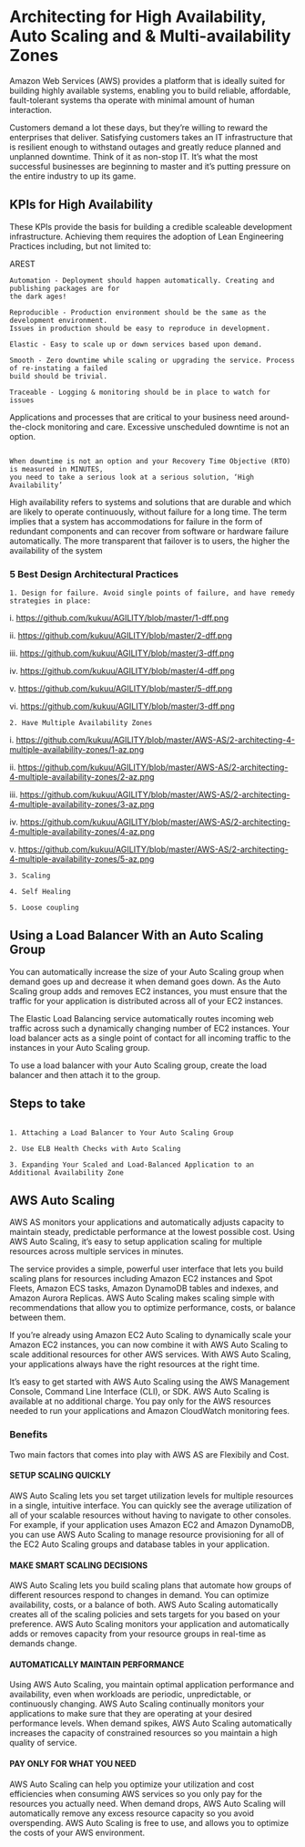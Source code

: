 

# Architecting for High Availability, Auto Scaling and  & Multi-availability Zones

Amazon Web Services (AWS) provides a platform that is ideally suited for building highly available systems, enabling you to build reliable, affordable, fault-tolerant systems tha operate with minimal amount of human interaction.


Customers demand a lot these days, but they’re willing to reward the enterprises that deliver. Satisfying customers takes an IT infrastructure that is resilient enough to withstand outages and greatly reduce planned and unplanned downtime. Think of it as non-stop IT. It’s what the most successful businesses are beginning to master and it’s putting pressure on the entire industry to up its game.
 
 ## KPIs for High Availability
 
These KPIs provide the basis for building a credible scaleable development infrastructure. Achieving them requires the adoption of Lean Engineering Practices including, but not limited to:
 
 AREST
 
 ```
Automation - Deployment should happen automatically. Creating and publishing packages are for 
the dark ages!

Reproducible - Production environment should be the same as the development environment. 
Issues in production should be easy to reproduce in development. 

Elastic - Easy to scale up or down services based upon demand.

Smooth - Zero downtime while scaling or upgrading the service. Process of re-instating a failed
build should be trivial.

Traceable - Logging & monitoring should be in place to watch for issues
```

Applications and processes that are critical to your business need around-the-clock monitoring and care. Excessive unscheduled downtime is not an option. 

```

When downtime is not an option and your Recovery Time Objective (RTO) is measured in MINUTES,
you need to take a serious look at a serious solution, ‘High Availability’

```

High availability refers to systems and solutions that are durable and which are likely to operate continuously, without failure for a long time. The term implies that a system has accommodations for failure in the form of redundant components and can recover from software or hardware failure automatically. The more transparent that failover is to users, the higher the availability of the system

### 5 Best Design Architectural Practices 

```
1. Design for failure. Avoid single points of failure, and have remedy strategies in place:
```

i. https://github.com/kukuu/AGILITY/blob/master/1-dff.png 

ii. https://github.com/kukuu/AGILITY/blob/master/2-dff.png

iii. https://github.com/kukuu/AGILITY/blob/master/3-dff.png

iv. https://github.com/kukuu/AGILITY/blob/master/4-dff.png

v. https://github.com/kukuu/AGILITY/blob/master/5-dff.png

vi. https://github.com/kukuu/AGILITY/blob/master/3-dff.png

```
2. Have Multiple Availability Zones
```
i. https://github.com/kukuu/AGILITY/blob/master/AWS-AS/2-architecting-4-multiple-availability-zones/1-az.png 

ii. https://github.com/kukuu/AGILITY/blob/master/AWS-AS/2-architecting-4-multiple-availability-zones/2-az.png

iii. https://github.com/kukuu/AGILITY/blob/master/AWS-AS/2-architecting-4-multiple-availability-zones/3-az.png

iv. https://github.com/kukuu/AGILITY/blob/master/AWS-AS/2-architecting-4-multiple-availability-zones/4-az.png

 v. https://github.com/kukuu/AGILITY/blob/master/AWS-AS/2-architecting-4-multiple-availability-zones/5-az.png

```
3. Scaling

```
```
4. Self Healing 

```

```
5. Loose coupling

```



## Using a Load Balancer With an Auto Scaling Group

You can automatically increase the size of your Auto Scaling group when demand goes up and decrease it when demand goes down. As the Auto Scaling group adds and removes EC2 instances, you must ensure that the traffic for your application is distributed across all of your EC2 instances. 

The Elastic Load Balancing service automatically routes incoming web traffic across such a dynamically changing number of EC2 instances. Your load balancer acts as a single point of contact for all incoming traffic to the instances in your Auto Scaling group. 

To use a load balancer with your Auto Scaling group, create the load balancer and then attach it to the group.

## Steps to take

```

1. Attaching a Load Balancer to Your Auto Scaling Group

2. Use ELB Health Checks with Auto Scaling

3. Expanding Your Scaled and Load-Balanced Application to an Additional Availability Zone

```

## AWS Auto Scaling 

AWS AS monitors your applications and automatically adjusts capacity to maintain steady, predictable performance at the lowest possible cost. Using AWS Auto Scaling, it’s easy to setup application scaling for multiple resources across multiple services in minutes.

The service provides a simple, powerful user interface that lets you build scaling plans for resources including Amazon EC2 instances and Spot Fleets, Amazon ECS tasks, Amazon DynamoDB tables and indexes, and Amazon Aurora Replicas. AWS Auto Scaling makes scaling simple with recommendations that allow you to optimize performance, costs, or balance between them. 

If you’re already using Amazon EC2 Auto Scaling to dynamically scale your Amazon EC2 instances, you can now combine it with AWS Auto Scaling to scale additional resources for other AWS services. With AWS Auto Scaling, your applications always have the right resources at the right time.

It’s easy to get started with AWS Auto Scaling using the AWS Management Console, Command Line Interface (CLI), or SDK. AWS Auto Scaling is available at no additional charge. You pay only for the AWS resources needed to run your applications and Amazon CloudWatch monitoring fees.

### Benefits

Two main factors that comes into play with AWS AS are Flexibily and Cost.

#### SETUP SCALING QUICKLY

AWS Auto Scaling lets you set target utilization levels for multiple resources in a single, intuitive interface. You can quickly see the average utilization of all of your scalable resources without having to navigate to other consoles. For example, if your application uses Amazon EC2 and Amazon DynamoDB, you can use AWS Auto Scaling to manage resource provisioning for all of the EC2 Auto Scaling groups and database tables in your application.


#### MAKE SMART SCALING DECISIONS

AWS Auto Scaling lets you build scaling plans that automate how groups of different resources respond to changes in demand. You can optimize availability, costs, or a balance of both. AWS Auto Scaling automatically creates all of the scaling policies and sets targets for you based on your preference. AWS Auto Scaling monitors your application and automatically adds or removes capacity from your resource groups in real-time as demands change.


#### AUTOMATICALLY MAINTAIN PERFORMANCE

Using AWS Auto Scaling, you maintain optimal application performance and availability, even when workloads are periodic, unpredictable, or continuously changing. AWS Auto Scaling continually monitors your applications to make sure that they are operating at your desired performance levels. When demand spikes, AWS Auto Scaling automatically increases the capacity of constrained resources so you maintain a high quality of service.



#### PAY ONLY FOR WHAT YOU NEED

AWS Auto Scaling can help you optimize your utilization and cost efficiencies when consuming AWS services so you only pay for the resources you actually need. When demand drops, AWS Auto Scaling will automatically remove any excess resource capacity so you avoid overspending. AWS Auto Scaling is free to use, and allows you to optimize the costs of your AWS environment.
